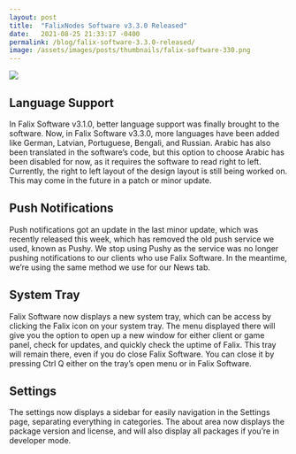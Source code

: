 ```yaml
---
layout: post
title:  "FalixNodes Software v3.3.0 Released"
date:   2021-08-25 21:33:17 -0400
permalink: /blog/falix-software-3.3.0-released/
image: /assets/images/posts/thumbnails/falix-software-330.png
---
```


<img id="thumbnail" src="{{page.image}}">

## <i class="fa-duotone fa-language"></i> Language Support
In Falix Software v3.1.0, better language support was finally brought to the software. Now, in Falix Software v3.3.0, more languages have been added like German, Latvian, Portuguese, Bengali, and Russian. Arabic has also been translated in the software’s code, but this option to choose Arabic has been disabled for now, as it requires the software to read right to left. Currently, the right to left layout of the design layout is still being worked on. This may come in the future in a patch or minor update.

## <i class="fa-duotone fa-bell-on"></i> Push Notifications
Push notifications got an update in the last minor update, which was recently released this week, which has removed the old push service we used, known as Pushy. We stop using Pushy as the service was no longer pushing notifications to our clients who use Falix Software. In the meantime, we’re using the same method we use for our News tab.

## System Tray
Falix Software now displays a new system tray, which can be access by clicking the Falix icon on your system tray. The menu displayed there will give you the option to open up a new window for either client or game panel, check for updates, and quickly check the uptime of Falix.
This tray will remain there, even if you do close Falix Software. You can close it by pressing Ctrl Q either on the tray’s open menu or in Falix Software.

## <i class="fa-duotone fa-vector-polygon"></i> Settings
The settings now displays a sidebar for easily navigation in the Settings page, separating everything in categories. The about area now displays the package version and license, and will also display all packages if you’re in developer mode.